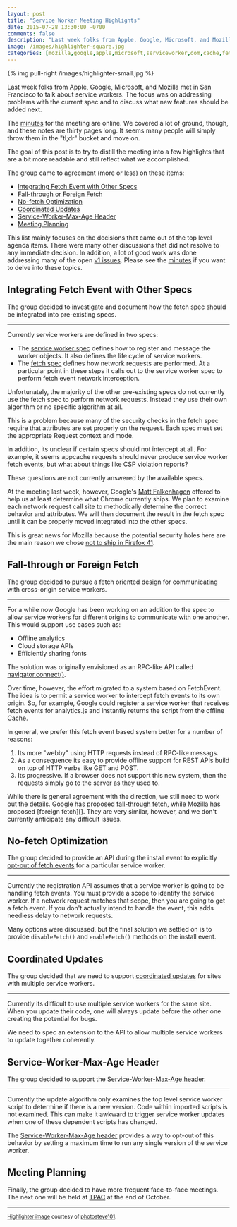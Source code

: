 ```yaml
---
layout: post
title: "Service Worker Meeting Highlights"
date: 2015-07-28 13:30:00 -0700
comments: false
description: "Last week folks from Apple, Google, Microsoft, and Mozilla met in San Francisco to talk about service workers.  The focus was on addressing problems with the current spec and to discuss what new features should be added next."
image: /images/highlighter-square.jpg
categories: [mozilla,google,apple,microsoft,serviceworker,dom,cache,fetch]
---
```


{% img pull-right /images/highlighter-small.jpg %}

Last week folks from Apple, Google, Microsoft, and Mozilla met in San Francisco
to talk about service workers.  The focus was on addressing problems with the
current spec and to discuss what new features should be added next.

<!-- more -->

The [minutes][] for the meeting are online.  We covered a lot of ground, though,
and these notes are thirty pages long.  It seems many people will simply throw them
in the "tl;dr" bucket and move on.

The goal of this post is to try to distill the meeting into a few highlights that
are a bit more readable and still reflect what we accomplished.

The group came to agreement (more or less) on these items:

* [Integrating Fetch Event with Other Specs](#other-specs)
* [Fall-through or Foreign Fetch](#foreign-fetch)
* [No-fetch Optimization](#no-fetch)
* [Coordinated Updates](#updates)
* [Service-Worker-Max-Age Header](#max-age)
* [Meeting Planning](#meetings)

This list mainly focuses on the decisions that came out of the top level agenda
items.  There were many other discussions that did not resolve to any immediate
decision.  In addition, a lot of good work was done addressing many of the open
[v1 issues][].  Please see the [minutes][] if you want to delve into these
topics.

<a name="other-specs"></a>
## Integrating Fetch Event with Other Specs ##

The group decided to investigate and document how the fetch spec should be
integrated into pre-existing specs.

---

Currently service workers are defined in two specs:

* The [service worker spec][] defines how to register and message the worker
  objects.  It also defines the life cycle of service workers.
* The [fetch spec][] defines how network requests are performed.  At a particular
  point in these steps it calls out to the service worker spec to perform
  fetch event network interception.

Unfortunately, the majority of the other pre-existing specs do not currently use
the fetch spec to perform network requests.  Instead they use their own algorithm
or no specific algorithm at all.

This is a problem because many of the security checks in the fetch spec require
that attributes are set properly on the request.  Each spec must set the
appropriate Request context and mode.

In addition, its unclear if certain specs should not intercept at all.  For
example, it seems appcache requests should never produce service worker fetch
events, but what about things like CSP violation reports?

These questions are not currently answered by the available specs.

At the meeting last week, however, Google's [Matt Falkenhagen][] offered to help
us at least determine what Chrome currently ships.  We plan to examine each
network request call site to methodically determine the correct behavior and
attributes.  We will then document the result in the fetch spec until it
can be properly moved integrated into the other specs.

This is great news for Mozilla because the potential security holes here
are the main reason we chose [not to ship in Firefox 41][].

<a name="foreign-fetch"></a>
## Fall-through or Foreign Fetch ##

The group decided to pursue a fetch oriented design for communicating with
cross-origin service workers.

---

For a while now Google has been working on an addition to the spec to allow
service workers for different origins to communicate with one another.  This
would support use cases such as:

* Offline analytics
* Cloud storage APIs
* Efficiently sharing fonts

The solution was originally envisioned as an RPC-like API called
[navigator.connect()][].

Over time, however, the effort migrated to a system based on FetchEvent.  The
idea is to permit a service worker to intercept fetch events to its own origin.
So, for example, Google could register a service worker that receives fetch
events for analytics.js and instantly returns the script from the offline Cache.

In general, we prefer this fetch event based system better for a number of
reasons:

1. Its more "webby" using HTTP requests instead of RPC-like messags.
2. As a consequence its easy to provide offline support for REST APIs build on
   top of HTTP verbs like GET and POST.
3. Its progressive.  If a browser does not support this new system, then the
   requests simply go to the server as they used to.

While there is general agreement with the direction, we still need to work out
the details.  Google has proposed [fall-through fetch][], while Mozilla has
proposed [foreign fetch][].  They are very similar, however, and we don't
currently anticipate any difficult issues.

<a name="no-fetch"></a>
## No-fetch Optimization ##

The group decided to provide an API during the install event to explicitly
[opt-out of fetch events][] for a particular service worker.

---

Currently the registration API assumes that a service worker is going to be
handling fetch events.  You must provide a scope to identify the service
worker.  If a network request matches that scope, then you are going to get
a fetch event.  If you don't actually intend to handle the event, this adds
needless delay to network requests.

Many options were discussed, but the final solution we settled on is to
provide `disableFetch()` and `enableFetch()` methods on the install event.

<a name="updates"></a>
## Coordinated Updates ##

The group decided that we need to support [coordinated updates][] for
sites with multiple service workers.

---

Currently its difficult to use multiple service workers for the same site.
When you update their code, one will always update before the other one
creating the potential for bugs.

We need to spec an extension to the API to allow multiple service workers
to update together coherently.

<a name="max-age"></a>
## Service-Worker-Max-Age Header ##

The group decided to support the [Service-Worker-Max-Age header][].

---

Currently the update algorithm only examines the top level service worker
script to determine if there is a new version.  Code within imported scripts
is not examined.  This can make it awkward to trigger service worker updates
when one of these dependent scripts has changed.

The [Service-Worker-Max-Age header][] provides a way to opt-out of this
behavior by setting a maximum time to run any single version of the service
worker.

<a name="meetings"></a>
## Meeting Planning ##

Finally, the group decided to have more frequent face-to-face meetings.  The
next one will be held at [TPAC][] at the end of October.

---

<small>[Highlighter image][] courtesy of [photosteve101][].</small>

[minutes]: https://docs.google.com/document/d/1X5KvUxLjXS2kIWheYUzj6GOgwP2eGHj1cAuau-cn8sE/edit?usp=sharing
[v1 issues]: https://github.com/slightlyoff/ServiceWorker/issues?q=is%3Aopen+is%3Aissue+milestone%3A%22Version+1%22
[service worker spec]: https://slightlyoff.github.io/ServiceWorker/spec/service_worker/index.html
[fetch spec]: https://fetch.spec.whatwg.org/
[Matt Falkenhagen]: https://twitter.com/FalkenMatto
[not to ship in Firefox 41]: /blog/2015/06/18/service-workers-will-not-ship-in-firefox-41/
[navigator.connect()]: https://github.com/mkruisselbrink/navigator-connect
[fall-through fetch]: https://github.com/slightlyoff/ServiceWorker/issues/684
[foreign-fetch]: https://wiki.whatwg.org/wiki/Foreign_Fetch
[opt-out of fetch events]: https://github.com/slightlyoff/ServiceWorker/issues/718#issuecomment-123530545
[Service-Worker-Max-Age header]: https://github.com/slightlyoff/ServiceWorker/issues/721
[coordinated updates]: https://github.com/slightlyoff/ServiceWorker/issues/727
[TPAC]: http://www.w3.org/2015/10/TPAC/
[Highlighter image]: https://www.flickr.com/photos/42931449@N07/5418401602
[photosteve101]: https://www.flickr.com/photos/42931449@N07/

